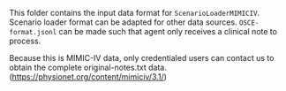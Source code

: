 This folder contains the input data format for `ScenarioLoaderMIMICIV`. Scenario loader format can be adapted for other data sources. `OSCE-format.jsonl` can be made such that agent only receives a clinical note to process.

Because this is MIMIC-IV data, only credentialed users can contact us to obtain the complete original-notes.txt data. (https://physionet.org/content/mimiciv/3.1/)
